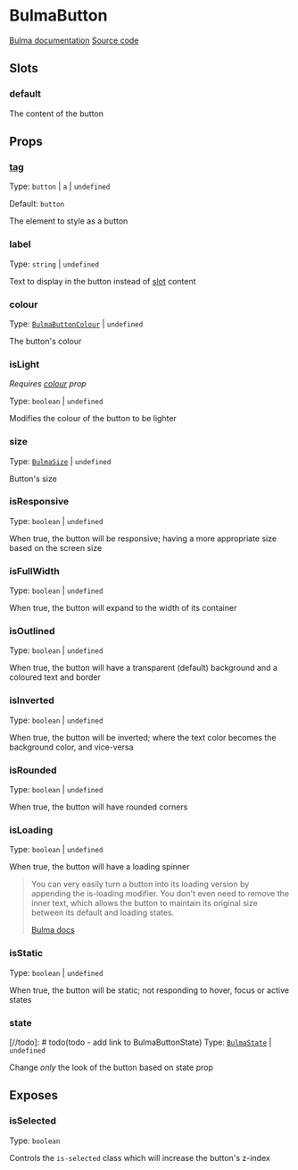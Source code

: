 # BulmaButton

[Bulma documentation](https://bulma.io/documentation/elements/button/)
[Source code](../../src/components/button/BulmaButton.vue)

## Slots

### default

The content of the button

## Props

### [tag](../types/common_types.md#tag)

Type: `button` | `a` | `undefined`

Default: `button`

The element to style as a button

### label

Type: `string` | `undefined`

Text to display in the button instead of [slot](#default) content

### colour

Type: [`BulmaButtonColour`](../types/BulmaButtonColour.md) | `undefined`

The button's colour

### isLight

*Requires [colour](#colour) prop*

Type: `boolean` | `undefined`

Modifies the colour of the button to be lighter

### size

Type: [`BulmaSize`](../types/common_types.md#bulmasize) | `undefined`

Button's size

### isResponsive

Type: `boolean` | `undefined`

When true, the button will be responsive; having a more appropriate size based on the screen size

### isFullWidth

Type:  `boolean` | `undefined`

When true, the button will expand to the width of its container

### isOutlined

Type:  `boolean` | `undefined`

When true, the button will have a transparent (default) background and a coloured text and border

### isInverted

Type:  `boolean` | `undefined`

When true, the button will be inverted; where the text color becomes the background color, and vice-versa

### isRounded

Type:  `boolean` | `undefined`

When true, the button will have rounded corners

### isLoading

Type:  `boolean` | `undefined`

When true, the button will have a loading spinner

> You can very easily turn a button into its loading version by appending the is-loading modifier. You don't even need
> to remove the inner text, which allows the button to maintain its original size between its default and loading
> states.
>
> [Bulma docs](https://bulma.io/documentation/elements/button/#states)

### isStatic

Type:  `boolean` | `undefined`

When true, the button will be static; not responding to hover, focus or active states

### state

[//todo]: # todo(todo - add link to BulmaButtonState)
Type:  [`BulmaState`](../types/bulmastates.md) | `undefined`

Change _only_ the look of the button based on state prop

## Exposes

### isSelected

Type:  `boolean`

Controls the `is-selected` class which will increase the button's z-index

